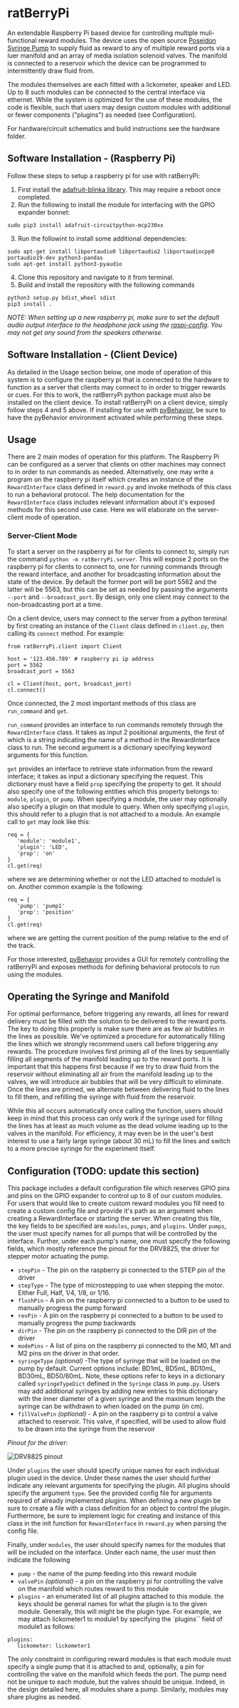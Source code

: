 # ratBerryPi
An extendable Raspberry Pi based device for controlling multiple muli-functional reward modules. The device uses the open source [Poseidon Syringe Pump](https://pachterlab.github.io/poseidon/) to supply fluid as reward to any of multiple reward ports via a luer manifold and an array of media isolation solenoid valves. The manifold is connected to a reservoir which the device can be programmed to intermittently draw fluid from. 

The modules themselves are each fitted with a lickometer, speaker and LED. Up to 8 such modules can be connected to the central interface via ethernet. While the system is optimized for the use of these modules, the code is flexible, such that users may design custom modules with additional or fewer components ("plugins") as needed (see Configuration).

For hardware/circuit schematics and build instructions see the hardware folder.

## Software Installation - (Raspberry Pi)
Follow these steps to setup a raspberry pi for use with ratBerryPi:

1. First install the [adafruit-blinka library](https://learn.adafruit.com/circuitpython-on-raspberrypi-linux/installing-circuitpython-on-raspberry-pi). This may require a reboot once completed. 
2. Run the following to install the module for interfacing with the GPIO expander bonnet: 
```
sudo pip3 install adafruit-circuitpython-mcp230xx
```
3. Run the followint to install some additional dependencies:
```
sudo apt-get install libportaudio0 libportaudio2 libportaudiocpp0 portaudio19-dev python3-pandas
sudo apt-get install python3-pyaudio
```
4. Clone this repository and navigate to it from terminal.
5. Build and install the repository with the following commands
```
python3 setup.py bdist_wheel sdist
pip3 install .
```
*NOTE: When setting up a new raspberry pi, make sure to set the default audio output interface to the headphone jack using the [raspi-config](https://www.raspberrypi.com/documentation/computers/configuration.html#changing-the-audio-output). You may not get any sound from the speakers otherwise.*

## Software Installation - (Client Device)
As detailed in the Usage section below, one mode of operation of this system is to configure the raspberry pi that is connected to the hardware to function as a server that clients may connect to in order to trigger rewards or cues. For this to work, the ratBerryPi python package must also be installed on the client device. To install ratBerryPi on a client device, simply follow steps 4 and 5 above. If installing for use with [pyBehavior](https://github.com/nathanielnyema/pyBehavior), be sure to have the pyBehavior environment activated while performing these steps.


## Usage
There are 2 main modes of operation for this platform. The Raspberry Pi can be configured as a server that clients on other machines may connect to in order to run commands as needed. Alternatively, one may write a program on the raspberry pi itself which creates an instance of the `RewardInterface` class defined in `reward.py` and invoke methods of this class to run a behavioral protocol. The help documentation for the `RewardInterface` class includes relevant information about it's exposed methods for this second use case. Here we will elaborate on the server-client mode of operation.

### Server-Client Mode
To start a server on the raspberry pi for  for clients to connect to, simply run the command `python -m ratBerryPi.server`. This will expose 2 ports on the raspberry pi for clients to connect to, one for running commands through the reward interface, and another for broadcasting information about the state of the device.  By default the former port will be port 5562 and the latter will be 5563, but this can be set as needed by passing the arguments `--port` and `--broadcast_port`. By design, only one client may connect to the non-broadcasting port at a time.

On a client device, users may connect to the server from a python terminal by first creating an instance of the `Client` class defined in `client.py`, then calling its `connect` method. For example:

```
from ratBerryPi.client import Client

host = '123.456.789' # raspberry pi ip address
port = 5562
broadcast_port = 5563

cl = Client(host, port, broadcast_port)
cl.connect()
```

Once connected, the 2 most important methods of this class are `run_command` and `get`. 

`run_command` provides an interface to run commands remotely through the `RewardInterface` class. It takes as input 2 positional arguments, the first of which is a string indicating the name of a method in the RewardInterface class to run. The second argument is a dictionary specifying keyword arguments for this function. 

`get` provides an interface to retrieve state information from the reward interface; it takes as input a dictionary specifying the request. This dictionary must have a field `prop` specifying the property to get. It should also specify one of the following entities which this property belongs to: `module`, `plugin`, or `pump`.  When specifying a module, the user may optionally also specify a plugin on that module to query. When only specifying `plugin`, this should refer to a plugin that is not attached to a module. An example call to `get` may look like this:

```
req = {
   'module': 'module1',
   'plugin': 'LED',
   'prop': 'on'
}
cl.get(req)
```

where we are determining whether or not the LED attached to module1 is on. Another common example is the following:

```
req = {
   'pump': 'pump1'
   'prop': 'position'
}
cl.get(req)
```

where we are getting the current position of the pump relative to the end of the track.

For those interested, [pyBehavior](https://github.com/nathanielnyema/pyBehavior) provides a GUI for remotely controlling the ratBerryPi and exposes methods for defining behavioral protocols to run using the modules.

## Operating the Syringe and Manifold
For optimal performance, before triggering any rewards, all lines for reward delivery must be filled with the solution to be delivered to the reward ports. The key to doing this properly is make sure there are as few air bubbles in the lines as possible. We've optimized a procedure for automatically filling the lines which we strongly recommend users call before triggering any rewards. The procedure involves first priming all of the lines by sequentially filling all segments of the manifold leading up to the reward ports. It is important that this happens first because if we try to draw fluid from the reservoir without eliminating all air from the manifold leading up to the valves, we will introduce air bubbles that will be very difficult to eliminate. Once the lines are primed, we alternate between delivering fluid to the lines to fill them, and refilling the syringe with fluid from the reservoir.

While this all occurs automatically once calling the function, users should keep in mind that this process can only work if the syringe used for filling the lines has at least as much volume as the dead volume leading up to the valves in the manifold. For efficiency, it may even be in the user's best interest to use a fairly large syringe (about 30 mL) to fill the lines and switch to a more precise syringe for the experiment itself.

## Configuration (TODO: update this section)
This package includes a default configuration file which reserves GPIO pins and pins on the GPIO expander to control up to 8 of our custom modules. For users that would like to create custom reward modules you fill need to create a custom config file and provide it's path as an argument when creating a RewardInterface or starting the server. When creating this file, the key fields to be specified are `modules`, `pumps`, and `plugins`.  Under `pumps`, the user must specify names for all pumps that will be controlled by the interface. Further, under each pump's name, one must specify the following fields, which mostly reference the pinout for the DRV8825, the driver for stepper motor actuating the pump.

* `stepPin` - The pin on the raspberry pi connected to the STEP pin of the driver
* `stepType` - The type of microstepping to use when stepping the motor. Either Full, Half, 1/4, 1/8, or 1/16.
* `flushPin` - A pin on the raspberry pi connected to a button to be used to manually progress the pump forward
* `revPin` - A pin on the raspberry pi connected to a button to be used to manually progress the pump backwards
* `dirPin` -  The pin on the raspberry pi connected to the DIR pin of the driver
* `modePins` - A list of pins on the raspberry pi connected to the M0, M1 and M2 pins on the driver in that order.
* `syringeType` *(optional)* -The type of syringe that will be loaded on the pump by default. Current options include: BD1mL, BD5mL, BD10mL, BD30mL, BD50/60mL. Note, these options refer to keys in a dictionary called `syringeTypeDict` defined in the `Syringe` class in `pump.py`. Users may add additional syringes by adding new entries to this dictionary with the inner diameter of a given syringe and the maximum length the syringe can be withdrawn to when loaded on the pump (in cm).
* `fillValvePin` *(optional)* - A pin on the raspberry pi to control a valve attached to reservoir. This valve, if specified, will be used to allow fluid to be drawn into the syringe from the reservoir

*Pinout for the driver:*

![DRV8825 pinout](https://a.pololu-files.com/picture/0J4232.600.png?f2f6269e0a80c41f0a5147915106aa55)


Under `plugins` the user should specify unique names for each individual plugin used in the device. Under these names the user should further indicate any relevant arguments for specifying the plugin. All plugins should specify the argument `type`. See the provided config file for arguments required of already implemented plugins. When defining a new plugin be sure to create a file with a class definition for an object to control the plugin. Furthermore, be sure to implement logic for creating and instance of this class in the init function for `RewardInterface` in `reward.py` when parsing the config file. 

 Finally, under `modules`, the user should specify names for the modules that will be included on the interface. Under each name, the user must then indicate the following

 * `pump` - the name of the pump feeding into this reward module
 * `valvePin` *(optional)* - a pin on the raspberry pi for controlling the valve on the manifold which routes reward to this module
 * `plugins` - an enumerated list of all plugins attached to this module. the keys should be general names for what the plugin is to the given module. Generally, this will might be the plugin type. For example, we may attach lickometer1 to module1 by specifying the `plugins`` field of module1 as follows:

 ```
 plugins:
    lickometer: lickometer1
 ```


 The only constraint in configuring reward modules is that each module must specify a single pump that it is attached to and, optionally, a pin for controlling the valve on the manifold which feeds the port. The pump need not be unique to each module, but the valves should be unique. Indeed, in the design detailed here, all modules share a pump. Similarly, modules may share plugins as needed. 